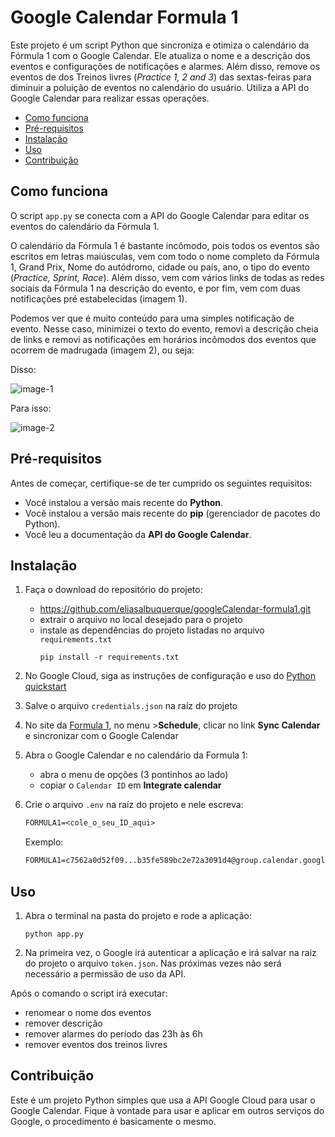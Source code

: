 # Google Calendar Formula 1

Este projeto é um script Python que sincroniza e otimiza o calendário da 
Fórmula 1 com o Google Calendar. Ele atualiza o nome e a descrição dos eventos 
e configurações de notificações e alarmes. Além disso, remove os eventos de 
dos Treinos livres (*Practice 1, 2 and 3*) das sextas-feiras para diminuir a 
poluição de eventos no calendário do usuário. Utiliza a API do Google Calendar 
para realizar essas operações.


- [Como funciona](#como-funciona)
- [Pré-requisitos](#pré-requisitos)
- [Instalação](#instalação)
- [Uso](#uso)
- [Contribuição](#contribuição)



## Como funciona

O script `app.py` se conecta com a API do Google Calendar para editar os 
eventos do calendário da Fórmula 1. 

O calendário da Fórmula 1 é bastante incômodo, pois todos os eventos são 
escritos em letras maiúsculas, vem com todo o nome completo da Fórmula 1, Grand 
Prix, Nome do autódromo, cidade ou país, ano, o tipo do evento 
(*Practice, Sprint, Race*). Além disso, vem com vários links de todas as redes 
sociais da Fórmula 1 na descrição do evento, e por fim, vem com duas 
notificações pré estabelecidas (imagem 1).

Podemos ver que é muito conteúdo para uma simples notificação de evento. Nesse 
caso, minimizei o texto do evento, removi a descrição cheia de links e removi 
as notificações em horários incômodos dos eventos que ocorrem de madrugada 
(imagem 2), ou seja:

Disso:

![image-1](https://github.com/eliasalbuquerque/googleCalendar-formula1/assets/78819295/7eb4e187-f5d0-4083-83bd-f0d0bc102c46)

Para isso:

![image-2](https://github.com/eliasalbuquerque/googleCalendar-formula1/assets/78819295/00203325-28ac-4985-be9d-898dc652bd40)


## Pré-requisitos

Antes de começar, certifique-se de ter cumprido os seguintes requisitos:

- Você instalou a versão mais recente do **Python**.
- Você instalou a versão mais recente do **pip** (gerenciador de pacotes do Python).
- Você leu a documentação da **API do Google Calendar**.


## Instalação

1. Faça o download do repositório do projeto:
   - https://github.com/eliasalbuquerque/googleCalendar-formula1.git
   - extrair o arquivo no local desejado para o projeto
   - instale as dependências do projeto listadas no arquivo `requirements.txt`
      ```terminal
      pip install -r requirements.txt
      ```

1. No Google Cloud, siga as instruções de configuração e uso do 
   [Python quickstart](https://developers.google.com/calendar/api/quickstart/python)

2. Salve o arquivo `credentials.json` na raíz do projeto

3. No site da [Formula 1](https://www.formula1.com), no menu >**Schedule**, 
   clicar no link **Sync Calendar** e sincronizar com o Google Calendar

4. Abra o Google Calendar e no calendário da Formula 1:
   - abra o menu de opções (3 pontinhos ao lado)
   - copiar o `Calendar ID` em **Integrate calendar**

5. Crie o arquivo `.env` na raíz do projeto e nele escreva: 
   ```txt
   FORMULA1=<cole_o_seu_ID_aqui>
   ```

   Exemplo:
   ```txt
   FORMULA1=c7562a0d52f09...b35fe589bc2e72a3091d4@group.calendar.google.com
   ```

## Uso

1. Abra o terminal na pasta do projeto e rode a aplicação:
   ```terminal
   python app.py
   ```

2. Na primeira vez, o Google irá autenticar a aplicação e irá salvar na raiz do 
   projeto o arquivo `token.json`. Nas próximas vezes não será necessário a 
   permissão de uso da API.

Após o comando o script irá executar:

- renomear o nome dos eventos
- remover descrição
- remover alarmes do período das 23h às 6h
- remover eventos dos treinos livres


## Contribuição

Este é um projeto Python simples que usa a API Google Cloud para usar o Google 
Calendar. Fique à vontade para usar e aplicar em outros serviços do Google, o 
procedimento é basicamente o mesmo.
<!-- 

## Licença

## Contato
 -->
